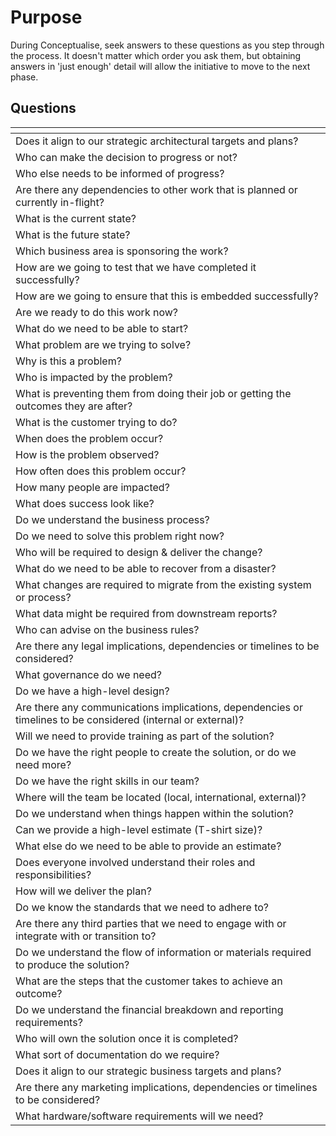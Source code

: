 # Purpose

During Conceptualise, seek answers to these questions as you step through the process. It doesn't matter which order you ask them, but obtaining answers in 'just enough' detail will allow the initiative to move to the next phase.

## Questions

<table data-view="cards"><thead><tr><th></th></tr></thead><tbody><tr><td>Does it align to our strategic architectural targets and plans?</td></tr><tr><td>Who can make the decision to progress or not?</td></tr><tr><td>Who else needs to be informed of progress?</td></tr><tr><td>Are there any dependencies to other work that is planned or currently in-flight?</td></tr><tr><td>What is the current state?</td></tr><tr><td>What is the future state?</td></tr><tr><td>Which business area is sponsoring the work?</td></tr><tr><td>How are we going to test that we have completed it successfully?</td></tr><tr><td>How are we going to ensure that this is embedded successfully?</td></tr><tr><td>Are we ready to do this work now?</td></tr><tr><td>What do we need to be able to start?</td></tr><tr><td>What problem are we trying to solve?</td></tr><tr><td>Why is this a problem?</td></tr><tr><td>Who is impacted by the problem?</td></tr><tr><td>What is preventing them from doing their job or getting the outcomes they are after?</td></tr><tr><td>What is the customer trying to do?</td></tr><tr><td>When does the problem occur?</td></tr><tr><td>How is the problem observed?</td></tr><tr><td>How often does this problem occur?</td></tr><tr><td>How many people are impacted?</td></tr><tr><td>What does success look like?</td></tr><tr><td>Do we understand the business process?</td></tr><tr><td>Do we need to solve this problem right now?</td></tr><tr><td>Who will be required to design &#x26; deliver the change?</td></tr><tr><td>What do we need to be able to recover from a disaster?</td></tr><tr><td>What changes are required to migrate from the existing system or process?</td></tr><tr><td>What data might be required from downstream reports?</td></tr><tr><td>Who can advise on the business rules?</td></tr><tr><td>Are there any legal implications, dependencies or timelines to be considered?</td></tr><tr><td>What governance do we need?</td></tr><tr><td>Do we have a high-level design?</td></tr><tr><td>Are there any communications implications, dependencies or timelines to be considered (internal or external)?</td></tr><tr><td>Will we need to provide training as part of the solution?</td></tr><tr><td>Do we have the right people to create the solution, or do we need more?</td></tr><tr><td>Do we have the right skills in our team?</td></tr><tr><td>Where will the team be located (local, international, external)?</td></tr><tr><td>Do we understand when things happen within the solution?</td></tr><tr><td>Can we provide a high-level estimate (T-shirt size)?</td></tr><tr><td>What else do we need to be able to provide an estimate?</td></tr><tr><td>Does everyone involved understand their roles and responsibilities?</td></tr><tr><td>How will we deliver the plan?</td></tr><tr><td>Do we know the standards that we need to adhere to?</td></tr><tr><td>Are there any third parties that we need to engage with or integrate with or transition to?</td></tr><tr><td>Do we understand the flow of information or materials required to produce the solution?</td></tr><tr><td>What are the steps that the customer takes to achieve an outcome?</td></tr><tr><td>Do we understand the financial breakdown and reporting requirements?</td></tr><tr><td>Who will own the solution once it is completed?</td></tr><tr><td>What sort of documentation do we require?</td></tr><tr><td>Does it align to our strategic business targets and plans?</td></tr><tr><td>Are there any marketing implications, dependencies or timelines to be considered?</td></tr><tr><td>What hardware/software requirements will we need?</td></tr></tbody></table>
